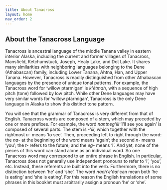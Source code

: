 ```yaml
---
title: About Tanacross
layout: home
nav_order: 2
---
```


## About the Tanacross Language

Tanacross is ancestral language of the middle Tanana valley in eastern interior Alaska, including the current and former villages of Tanacross, Mansfield, Ketchumstuck, Joseph, Healy Lake, and Dot Lake. It shares many similarities with neighboring languages belonging to the Dene (Athabascan) family, including Lower Tanana, Ahtna, Han, and Upper Tanana. However, Tanacross is readily distinguished from other Athabascan languages by the presence of unique tonal patterns. For example, the Tanacross word for ‘willow ptarmigan’ is *k'étmah*, with a sequence of high pitch (tone) followed by low pitch. While other Dene languages may have very similar words for ‘willow ptarmigan’, Tanacross is the only Dene language in Alaska to show this distinct tone pattern. 

 You will see that the grammar of Tanacross is very different from that of English. Tanacross words are composed of a stem, which may preceded by one or more prefixes. For example, the word *nantneg'íił* ‘I’ll see you again’ is composed of several parts. The stem is *-'íił*, which together with the rightmost *n-* means ‘to see’. Then, proceeding left to right through the word: the *na-* at the beginning of the word means ‘again’; the second *n-* means ‘you’; the *t-* refers to the future; and the *eg-* means ‘I’. And yet, none of the pieces of this word can stand alone as an individual word. So one Tanacross word may correspond to an entire phrase in English. In particular, Tanacross does not generally use independent pronouns to refer to ‘I’, ‘you’, etc. Instead, these referents are built into the verb. Furthermore, there is no distinction between ‘he’ and ‘she’. The word *nach'e'áał* can mean both ‘he is eating’ and ‘she is eating’. For this reason the English translations of some phrases in this booklet must arbitrarily assign a pronoun ‘he’ or ‘she’. 


